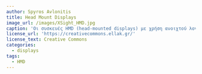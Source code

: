 ```yaml
---
author: Spyros Avlonitis
title: Head Mount Displays
image_url: /images/XSight_HMD.jpg
caption: 'Οι συσκευές HMD (head-mounted displays) με χρήση ανοιχτού λογισμικού, προσφέρουν επαυξημένη πραγματικότητα καθώς συνεργάζονται και χρησιμοποιούνται με πολλά άλλα κατάλληλα περιφερειακά όπως αυτά που υποστηρίζουν ανίχνευση και παρακολούθηση κινήσεων σώματος και ματιών. Τέτοια προϊόντα χρησιμοποιούνται σε πεδία όπως η αυτοκίνηση, η ακαδημαϊκή έρευνα προϊόντων ανοιχτού κώδικα για την προϊόντα εικονικής πραγματικότητας.'
license_url: 'https://creativecommons.ellak.gr/'
license_text: Creative Commons
categories:
  - displays
tags:
  - HMD
---
```


